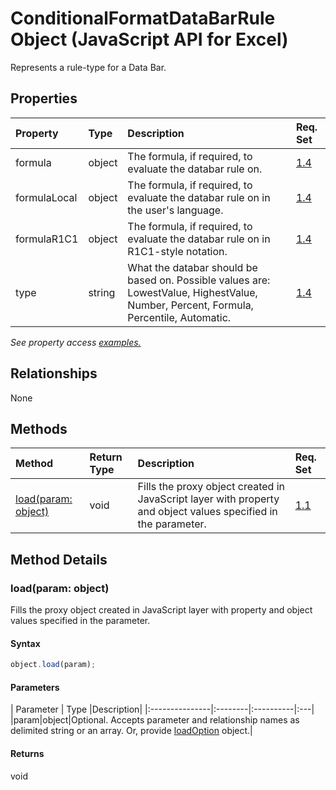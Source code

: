 # ConditionalFormatDataBarRule Object (JavaScript API for Excel)

Represents a rule-type for a Data Bar.

## Properties

| Property	   | Type	|Description| Req. Set|
|:---------------|:--------|:----------|:----|
|formula|object|The formula, if required, to evaluate the databar rule on.|[1.4](../requirement-sets/excel-api-requirement-sets.md)|
|formulaLocal|object|The formula, if required, to evaluate the databar rule on in the user's language.|[1.4](../requirement-sets/excel-api-requirement-sets.md)|
|formulaR1C1|object|The formula, if required, to evaluate the databar rule on in R1C1-style notation.|[1.4](../requirement-sets/excel-api-requirement-sets.md)|
|type|string|What the databar should be based on. Possible values are: LowestValue, HighestValue, Number, Percent, Formula, Percentile, Automatic.|[1.4](../requirement-sets/excel-api-requirement-sets.md)|

_See property access [examples.](#property-access-examples)_

## Relationships
None


## Methods

| Method		   | Return Type	|Description| Req. Set|
|:---------------|:--------|:----------|:----|
|[load(param: object)](#loadparam-object)|void|Fills the proxy object created in JavaScript layer with property and object values specified in the parameter.|[1.1](../requirement-sets/excel-api-requirement-sets.md)|

## Method Details


### load(param: object)
Fills the proxy object created in JavaScript layer with property and object values specified in the parameter.

#### Syntax
```js
object.load(param);
```

#### Parameters
| Parameter	   | Type	|Description|
|:---------------|:--------|:----------|:---|
|param|object|Optional. Accepts parameter and relationship names as delimited string or an array. Or, provide [loadOption](loadoption.md) object.|

#### Returns
void
